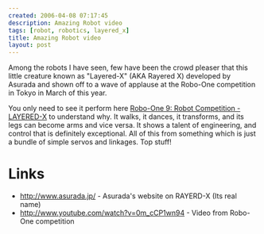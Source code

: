 ```yaml
---
created: 2006-04-08 07:17:45
description: Amazing Robot video
tags: [robot, robotics, layered_x]
title: Amazing Robot video
layout: post
---
```

Among the robots I have seen, few have been the crowd pleaser that this little creature known as "Layered-X" (AKA Rayered X) developed by Asurada and shown off to a wave of applause at the Robo-One competition in Tokyo in March of this year.

You only need to see it perform here <a href="http://www.youtube.com/watch?v=0m_cCP1wn94">Robo-One 9: Robot Competition - LAYERED-X</a> to understand why. It walks, it dances, it transforms, and its legs can become arms and vice versa. It shows a talent of engineering, and control that is definitely exceptional. All of this from something which is just a bundle of simple servos and linkages. Top stuff!

# Links

* <a href="http://www.asurada.jp/">http://www.asurada.jp/</a> - Asurada's website on RAYERD-X (Its real name)
* <a href="http://www.youtube.com/watch?v=0m_cCP1wn94">http://www.youtube.com/watch?v=0m_cCP1wn94</a> - Video from Robo-One competition
 